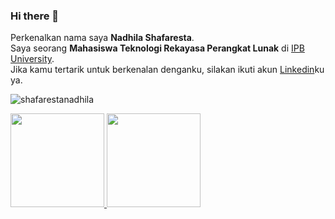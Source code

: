 ### Hi there 👋

Perkenalkan nama saya **Nadhila Shafaresta**.\
Saya seorang **Mahasiswa Teknologi Rekayasa Perangkat Lunak** di [IPB University](https://www.ipb.ac.id/).\
Jika kamu tertarik untuk berkenalan denganku, silakan ikuti akun [Linkedin](https://www.linkedin.com/in/nadhilashafaresta-902227208/)ku ya.

<p align="left"> <img src="https://komarev.com/ghpvc/?username=shafarestanadhila&label=Profile%20views&color=0e75b6&style=flat" alt="shafarestanadhila" /> </p>

<p align="left">
<a href="https://github.com/shafarestanadhila">
  <img height="150em" src="https://github-readme-stats-eight-theta.vercel.app/api?username=shafarestanadhila&show_icons=true&theme=algolia&include_all_commits=true&count_private=true"/>
  <img height="150em" src="https://github-readme-stats-eight-theta.vercel.app/api/top-langs/?username=shafarestanadhila&layout=compact&langs_count=8&theme=algolia"/>
</a>
</p>
